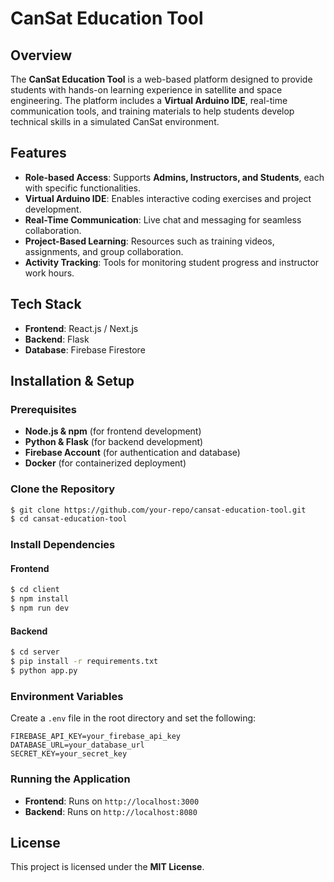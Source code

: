 # CanSat Education Tool

## Overview
The **CanSat Education Tool** is a web-based platform designed to provide students with hands-on learning experience in satellite and space engineering. The platform includes a **Virtual Arduino IDE**, real-time communication tools, and training materials to help students develop technical skills in a simulated CanSat environment.

## Features
- **Role-based Access**: Supports **Admins, Instructors, and Students**, each with specific functionalities.
- **Virtual Arduino IDE**: Enables interactive coding exercises and project development.
- **Real-Time Communication**: Live chat and messaging for seamless collaboration.
- **Project-Based Learning**: Resources such as training videos, assignments, and group collaboration.
- **Activity Tracking**: Tools for monitoring student progress and instructor work hours.

## Tech Stack
- **Frontend**: React.js / Next.js
- **Backend**: Flask
- **Database**: Firebase Firestore

## Installation & Setup
### Prerequisites
- **Node.js & npm** (for frontend development)
- **Python & Flask** (for backend development)
- **Firebase Account** (for authentication and database)
- **Docker** (for containerized deployment)

### Clone the Repository
```sh
$ git clone https://github.com/your-repo/cansat-education-tool.git
$ cd cansat-education-tool
```

### Install Dependencies
#### Frontend
```sh
$ cd client
$ npm install
$ npm run dev
```
#### Backend
```sh
$ cd server
$ pip install -r requirements.txt
$ python app.py
```

### Environment Variables
Create a `.env` file in the root directory and set the following:
```
FIREBASE_API_KEY=your_firebase_api_key
DATABASE_URL=your_database_url
SECRET_KEY=your_secret_key
```

### Running the Application
- **Frontend**: Runs on `http://localhost:3000`
- **Backend**: Runs on `http://localhost:8080`

## License
This project is licensed under the **MIT License**.

